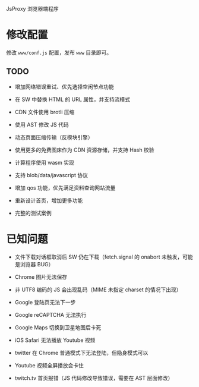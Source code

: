 JsProxy 浏览器端程序


# 修改配置

修改 `www/conf.js` 配置，发布 `www` 目录即可。


## TODO

* 增加网络错误重试、优先选择空闲节点功能

* 在 SW 中替换 HTML 的 URL 属性，并支持流模式

* CDN 文件使用 brotli 压缩

* 使用 AST 修改 JS 代码

* 动态页面压缩传输（反模块引擎）

* 使用更多的免费图床作为 CDN 资源存储，并支持 Hash 校验

* 计算程序使用 wasm 实现

* 支持 blob/data/javascript 协议

* 增加 qos 功能，优先满足资料查询网站流量

* 重新设计首页，增加更多功能

* 完整的测试案例


# 已知问题

* 文件下载对话框取消后 SW 仍在下载（fetch.signal 的 onabort 未触发，可能是浏览器 BUG）

* Chrome 图片无法保存

* 非 UTF8 编码的 JS 会出现乱码（MIME 未指定 charset 的情况下出现）

* Google 登陆页无法下一步

* Google reCAPTCHA 无法执行

* Google Maps 切换到卫星地图后卡死

* iOS Safari 无法播放 Youtube 视频

* twitter 在 Chrome 普通模式下无法登陆，但隐身模式可以

* Youtube 视频全屏播放会卡住

* twitch.tv 首页报错（JS 代码修改导致错误，需要在 AST 层面修改）